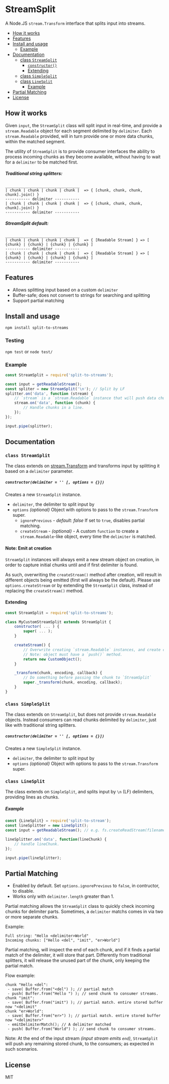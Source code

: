 # StreamSplit
A Node.JS `stream.Transform` interface that splits input into streams.

- [How it works](#how-it-works)
- [Features](#features)
- [Install and usage](#install-and-usage)
    - [Example](#example)
- [Documentation](#documentation)
    - [class `StreamSplit`](#class-streamsplit)
        - [`constructor()`](#constructordelimiter----options--)
        - [Extending](#extending)
    - [class `SimpleSplit`](#class-simplesplit)
    - [class `LineSplit`](#class-linesplit)
        - [Example](#example-1)
- [Partial Matching](#partial-matching)
- [License](#license)

## How it works

Given `input`, the `StreamSplit` class will split input in real-time, and provide a `stream.Readable` object for each segment delimited by `delimiter`.
Each `stream.Readable` provided, will in turn provide one or more data chunks, within the matched segment.

The utility of `StreamSplit` is to provide consumer interfaces the ability to process incoming chunks as they become available, without having to wait for a `delimiter` to be matched first.

##### Traditional string splitters:
```
_________________________________
| chunk | chunk | chunk | chunk |  => { [chunk, chunk, chunk, chunk].join() }
----------- delimiter -----------
| chunk | chunk | chunk | chunk |  => { [chunk, chunk, chunk, chunk].join() }
----------- delimiter -----------
```

##### StreamSplit default:
```
_________________________________
| chunk | chunk | chunk | chunk |  => { [Readable Stream] } => [ {chunk} | {chunk} | {chunk} | {chunk} ]
----------- delimiter -----------
| chunk | chunk | chunk | chunk |  => { [Readable Stream] } => [ {chunk} | {chunk} | {chunk} | {chunk} ]
----------- delimiter -----------
```

## Features
- Allows splitting input based on a custom `delimiter`
- Buffer-safe; does not convert to strings for searching and splitting
- Support partial matching

## Install and usage

`npm install split-to-streams`

### Testing

`npm test` or `node test/`

### Example

```javascript
const StreamSplit = require('split-to-streams');

const input = getReadableStream();
const spliter = new StreamSplit('\n'); // Split by LF
splitter.on('data', function (stream) {
    // `stream` is a `stream.Readable` instance that will push data chunks within each line.
    stream.on('data', function (chunk) {
        // Handle chunks in a line.
    });
});

input.pipe(splitter);
```
## Documentation
### `class StreamSplit`

The class extends on [stream.Transform](https://nodejs.org/api/stream.html#stream_class_stream_transform) and transforms input by splitting it based on a `delimiter` parameter.

##### `constructor(delimiter = '' [, options = {}])`
Creates a new `StreamSplit` instance.
- `delimiter`, the delimiter to split input by
- `options` *(optional)* Object with options to pass to the `stream.Transform` super.
    - `ignorePrevious` - *default: false* If set to `true`, disables partial matching.
    - `createStream` - *(optional)* - A custom `function` to create a `stream.Readable`-like object, every time the `delimiter` is matched.

#### Note: Emit at creation
`StreamSplit` instances will always emit a new stream object on creation, in order to capture initial chunks until and if first delimiter is found.

As such, overwriting the `createStream()` method after creation, will result in different objects being emitted (first will always be the default).
Please use `options.createStream` or by extending the `StreamSplit` class, instead of replacing the `createStream()` method.

#### Extending
```javascript
const StreamSplit = require('split-to-streams');

class MyCustomStreamSplit extends StreamSplit {
    constructor( ... ) {
        super( ... );
    }

    createStream() {
        // Overwrite creating `stream.Readable` instances, and create custom objects.
        // Note: object must have a `push()` method.
        return new CustomObject();
    }

    _transform(chunk, encoding, callback) {
        // Do something before passing the chunk to `StreamSplit`
        super._transform(chunk, encoding, callback);
    }
}
```

### `class SimpleSplit`

The class extends on `StreamSplit`, but does not provide `stream.Readable` objects. Instead consumers can read chunks delimited by `delimiter`, just like with traditional string splitters.

##### `constructor(delimiter = '' [, options = {}])`
Creates a new `SimpleSplit` instance.
- `delimiter`, the delimiter to split input by
- `options` *(optional)* Object with options to pass to the `stream.Transform` super.

### `class LineSplit`

The class extends on `SimpleSplit`, and splits input by `\n` (LF) delimiters, providing lines as chunks.

##### Example
```javascript
const {LineSplit} = require('split-to-stream');
const lineSplitter = new LineSplit();
const input = getReadableStream(); // e.g. fs.createReadStream(filename);

lineSplitter.on('data', function(lineChunk) {
    // handle lineChunk.
});

input.pipe(lineSplitter);
```


## Partial Matching

- Enabled by default. Set `options.ignorePrevious` to `false`, in contructor, to disable.
- Works only with `delimiter.length` greater than 1.

Partial matching allows the `StreamSplit` class to quickly check incoming chunks for delimiter parts.
Sometimes, a `delimiter` matchs comes in via two or more separate chunks.

Example:
```
Full string: "Hello <delimiter>World"
Incoming chunks: ["Hello <del", "imit", "er>World"]
```

Partial matching, will inspect the end of each chunk, and if it finds a partial match of the delimiter, it will store that part.
Differently from traditional splitters, it will release the unused part of the chunk, only keeping the partial match.

Flow example:
```
chunk "Hello <del":
 - save( Buffer.from("<del") ); // partial match
 - push( Buffer.from("Hello ") ); // send chunk to consumer streams.
chunk "imit":
 - save( Buffer.from("imit") ); // partial match. entire stored buffer now "<delimit"
chunk "er>World":
 - save( Buffer.from("er>") ); // partial match. entire stored buffer now "<delimiter>"
 - emitDelimiterMatch(); // A delimiter matched
 - push( Buffer.from("World") ); // send chunk to consumer streams.
```

Note: At the end of the input stream *(input stream emits `end`)*, `StreamSplit` will push any remaining stored chunk, to the consumers; as expected in such scenarios.


## License
MIT
